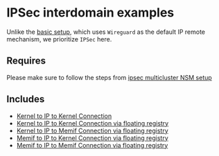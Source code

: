 # IPSec interdomain examples

Unlike the [basic setup](../basic), which uses `Wireguard` as the default IP remote mechanism, we prioritize `IPSec` here.

## Requires

Please make sure to follow the steps from [ipsec multicluster NSM setup](../../three_cluster_configuration/ipsec)

## Includes

- [Kernel to IP to Kernel Connection](../../usecases/interdomain_Kernel2IP2Kernel)
- [Kernel to IP to Kernel Connection via floating registry](../../usecases/floating_Kernel2IP2Kernel)
- [Kernel to IP to Memif Connection via floating registry](../../usecases/floating_Kernel2IP2Memif)
- [Memif to IP to Kernel Connection via floating registry](../../usecases/floating_Memif2IP2Kernel)
- [Memif to IP to Memif Connection via floating registry](../../usecases/floating_Memif2IP2Memif)
